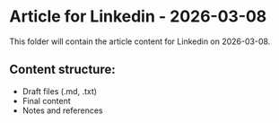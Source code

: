 # Article for Linkedin - 2026-03-08

This folder will contain the article content for Linkedin on 2026-03-08.

## Content structure:
- Draft files (.md, .txt)
- Final content
- Notes and references

